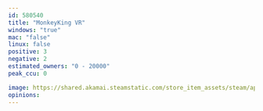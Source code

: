 ```yaml
---
id: 580540
title: "MonkeyKing VR"
windows: "true"
mac: "false"
linux: false
positive: 3
negative: 2
estimated_owners: "0 - 20000"
peak_ccu: 0

image: https://shared.akamai.steamstatic.com/store_item_assets/steam/apps/580540/header.jpg?t=1493999805
opinions:
---
```

